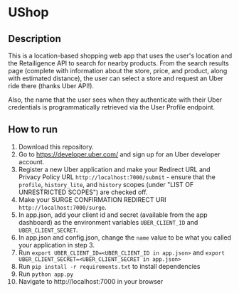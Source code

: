 UShop
==============================

Description
-------------

This is a location-based shopping web app that uses the user's location and the Retailigence API to search for nearby products. From the search results page (complete with information about the store, price, and product, along with estimated distance), the user can select a store and request an Uber ride there (thanks Uber API!).

Also, the name that the user sees when they authenticate with their Uber credentials is programmatically retrieved via the User Profile endpoint.


How to run
---------------

1. Download this repository.
2. Go to https://developer.uber.com/ and sign up for an Uber developer account.
3. Register a new Uber application and make your Redirect URL and Privacy Policy URL `http://localhost:7000/submit` - ensure that the `profile`, `history_lite`, and `history` scopes (under "LIST OF UNRESTRICTED SCOPES") are checked off.
4. Make your SURGE CONFIRMATION REDIRECT URI `http://localhost:7000/surge`.
5. In app.json, add your client id and secret (available from the app dashboard) as the environment variables `UBER_CLIENT_ID` and `UBER_CLIENT_SECRET`.
6. In app.json and config.json, change the `name` value to be what you called your application in step 3.
7. Run `export UBER_CLIENT_ID=<UBER_CLIENT_ID in app.json>` and `export UBER_CLIENT_SECRET=<UBER_CLIENT_SECRET in app.json>`
8. Run `pip install -r requirements.txt` to install dependencies
9. Run `python app.py`
10. Navigate to http://localhost:7000 in your browser